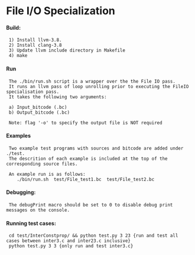 # File I/O Specialization

#### Build:
      
     1) Install llvm-3.8.
     2) Install clang-3.8
     3) Update llvm include directory in Makefile
     4) make
 

#### Run
   
     The ./bin/run.sh script is a wrapper over the the File IO pass. 
     It runs an llvm pass of loop unrolling prior to executing the FileIO specialisation pass. 
     It takes the following two arguments: 

     a) Input_bitcode (.bc)
     b) Output_bitcode (.bc)

     Note: flag '-o' to specify the output file is NOT required

#### Examples
     
     Two example test programs with sources and bitcode are added under ./test.
     The descrition of each example is included at the top of the corresponding source files. 

     An example run is as follows:
        ./bin/run.sh  test/File_test1.bc  test/File_test2.bc

      
#### Debugging:
     
     The debugPrint macro should be set to 0 to disable debug print messages on the console.

#### Running test cases:
     cd test/InterConstprop/ && python test.py 3 23 {run and test all cases between inter3.c and inter23.c inclusive}
     python test.py 3 3 {only run and test inter3.c}